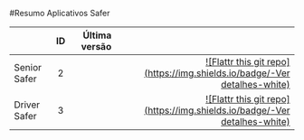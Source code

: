 <style>
.foo table {
    width:100%;
}
</style>


#Resumo Aplicativos Safer

|  | ID | Última versão |  | 
|-----------|:-----------:|-----------:|-----------:|   
| Senior Safer | 2 |  | [![Flattr this git repo](https://img.shields.io/badge/-Ver detalhes-white)](senior_safer.md) |
| Driver Safer | 3 |  | [![Flattr this git repo](https://img.shields.io/badge/-Ver detalhes-white)]()  |
